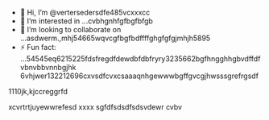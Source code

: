 - 👋 Hi, I’m @vertersedersdfe485vcxxxcc
- 👀 I’m interested in ...cvbhgnhfgfbgfbfgb
- 💞️ I’m looking to collaborate on ...asdwerm.,mhj54665wqvcgfbgfbdffffghgfgfgjmhjh5895
- ⚡ Fun fact: ...54545eq6215225fdsfregdfdewdbfdbfryry3235662bgfhngghhgbvdffdfvbnvbbvnnbgjhk
6vhjwer132212696cxvsdfcvxcsaaaqnhgewwwbgffgvcgjhwsssgrefrgsdf
<!---vbmsdft5484822gffgfggtererdcsddgjhdsdffa2fsddshtfgf662 cdsd(this fvxcile) appears onvgrgrer your GdfgdgfditHub profile.
You can click the Preview link to take a look at your changes.51514ccc65trgfgfnddgfdfchfgfg
--->1110jk,kjccreggrfd
xcvrtrtjuyewwrefesd
xxxx
sgfdfsdsdfsdsvdewr
cvbv
